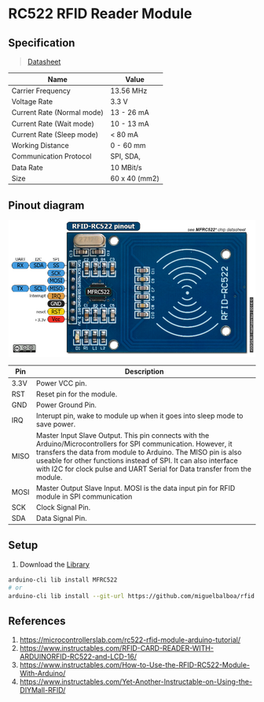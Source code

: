 # RC522 RFID Reader Module

## Specification
> [Datasheet](./MFRC522.PDF)

Name|Value
-|-
Carrier Frequency | 13.56 MHz
Voltage Rate | 3.3 V
Current Rate (Normal mode) | 13 - 26 mA
Current Rate (Wait mode) | 10 - 13 mA
Current Rate (Sleep mode) | < 80 mA
Working Distance | 0 - 60 mm
Communication Protocol | SPI, SDA, 
Data Rate | 10 MBit/s
Size | 60 x 40 (mm2)

## Pinout diagram

![Pinout](./RC522-Pinout.png)

Pin | Description
-|-
3.3V | Power VCC pin.
RST | Reset pin for the module.
GND | Power Ground Pin.
IRQ | Interupt pin, wake to module up when it goes into sleep mode to save power.
MISO | Master Input Slave Output. This pin connects with the Arduino/Microcontrollers for SPI communication. However, it transfers the data from module to Arduino. The MISO pin is also useable for other functions instead of SPI. It can also interface with I2C for clock pulse and UART Serial for Data transfer from the module.
MOSI | Master Output Slave Input. MOSI is the data input pin for RFID module in SPI communication
SCK | Clock Signal Pin.
SDA | Data Signal Pin.

## Setup
1. Download the [Library](https://github.com/miguelbalboa/rfid) 
```bash
arduino-cli lib install MFRC522
# or
arduino-cli lib install --git-url https://github.com/miguelbalboa/rfid
```

## References
1. https://microcontrollerslab.com/rc522-rfid-module-arduino-tutorial/
2. https://www.instructables.com/RFID-CARD-READER-WITH-ARDUINORFID-RC522-and-LCD-16/
3. https://www.instructables.com/How-to-Use-the-RFID-RC522-Module-With-Arduino/
4. https://www.instructables.com/Yet-Another-Instructable-on-Using-the-DIYMall-RFID/